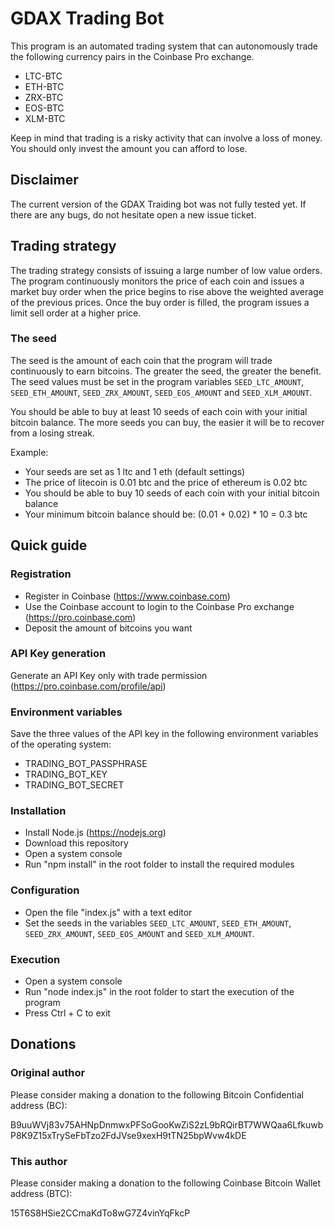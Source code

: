 # GDAX Trading Bot

This program is an automated trading system that can autonomously trade the following currency pairs in the Coinbase Pro exchange. 
* LTC-BTC
* ETH-BTC
* ZRX-BTC
* EOS-BTC
* XLM-BTC

Keep in mind that trading is a risky activity that can involve a loss of money. You should only invest the amount you can afford to lose.

## Disclaimer
The current version of the GDAX Traiding bot was not fully tested yet. If there are any bugs, do not hesitate open a new issue ticket.

## Trading strategy

The trading strategy consists of issuing a large number of low value orders. The program continuously monitors the price of each coin and issues a market buy order when the price begins to rise above the weighted average of the previous prices. Once the buy order is filled, the program issues a limit sell order at a higher price.

### The seed

The seed is the amount of each coin that the program will trade continuously to earn bitcoins. The greater the seed, 
the greater the benefit. The seed values must be set in the program variables `SEED_LTC_AMOUNT`, `SEED_ETH_AMOUNT`, `SEED_ZRX_AMOUNT`, `SEED_EOS_AMOUNT` and `SEED_XLM_AMOUNT`.

You should be able to buy at least 10 seeds of each coin with your initial bitcoin balance. The more seeds you can buy, the easier it will be to recover from a losing streak.

Example:

- Your seeds are set as 1 ltc and 1 eth (default settings) 
- The price of litecoin is 0.01 btc and the price of ethereum is 0.02 btc
- You should be able to buy 10 seeds of each coin with your initial bitcoin balance
- Your minimum bitcoin balance should be: (0.01 + 0.02) * 10 = 0.3 btc

## Quick guide

### Registration

- Register in Coinbase (https://www.coinbase.com)
- Use the Coinbase account to login to the Coinbase Pro exchange (https://pro.coinbase.com)
- Deposit the amount of bitcoins you want

### API Key generation

Generate an API Key only with trade permission (https://pro.coinbase.com/profile/api)

### Environment variables

Save the three values of the API key in the following environment variables of the operating system:

- TRADING_BOT_PASSPHRASE
- TRADING_BOT_KEY
- TRADING_BOT_SECRET

### Installation

- Install Node.js (https://nodejs.org)
- Download this repository
- Open a system console
- Run "npm install" in the root folder to install the required modules

### Configuration

- Open the file "index.js" with a text editor
- Set the seeds in the variables `SEED_LTC_AMOUNT`, `SEED_ETH_AMOUNT`, `SEED_ZRX_AMOUNT`, `SEED_EOS_AMOUNT` and `SEED_XLM_AMOUNT`.

### Execution

- Open a system console
- Run "node index.js" in the root folder to start the execution of the program
- Press Ctrl + C to exit 

## Donations

### Original author
Please consider making a donation to the following Bitcoin Confidential address (BC):

B9uuWVj83v75AHNpDnmwxPFSoGooKwZiS2zL9bRQirBT7WWQaa6LfkuwbP8K9Z15xTrySeFbTzo2FdJVse9xexH9tTN25bpWvw4kDE

### This author
Please consider making a donation to the following Coinbase Bitcoin Wallet address (BTC):

15T6S8HSie2CCmaKdTo8wG7Z4vinYqFkcP